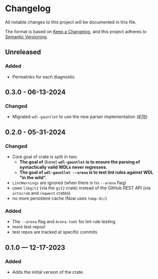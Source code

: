 # Changelog

All notable changes to this project will be documented in this file.

The format is based on [Keep a Changelog](https://keepachangelog.com/en/1.1.0/),
and this project adheres to [Semantic Versioning](https://semver.org/spec/v2.0.0.html).

## Unreleased

### Added

* Permalinks for each diagnostic

## 0.3.0 - 06-13-2024

### Changed

* Migrated `wdl-gauntlet` to use the new parser implementation ([#76](https://github.com/stjude-rust-labs/wdl/pull/76))

## 0.2.0 - 05-31-2024

### Changed

* Core goal of crate is split in two:
  * **The goal of** (base) **`wdl-gauntlet` is to ensure the parsing of syntactically valid WDLs never regresses.**
  * **The goal of `wdl-gauntlet --arena` is to test lint rules against WDL "in the wild".**
* `LintWarnings` are ignored (when there is no `--arena` flag)
* uses `libgit2` (via the `git2` crate) instead of the GitHub REST API (via `octocrab` and `reqwest` crates)
* no more persistent cache (Now uses `temp-dir`)

### Added

* The `--arena` flag and `Arena.toml` for lint rule testing
* more test repos!
* test repos are tracked at specific commits

## 0.1.0 — 12-17-2023

### Added

* Adds the initial version of the crate.
